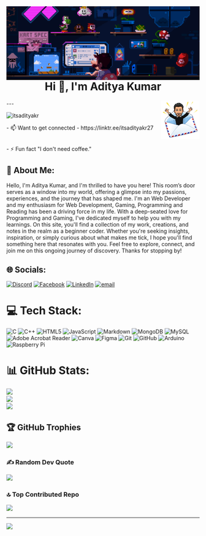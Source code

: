 <img src="resources/gif.gif" align = "left" alt="Mario Coding GIF">
<h1 align="center">Hi 👋, I'm Aditya Kumar</h1>
---
<img src="resources/png1.png" align = "right" alt="Send Mail GIF" width="100">
<p align="left"> <img src="https://komarev.com/ghpvc/?username=itsadityakr&label=Profile%20views&color=0e75b6&style=flat" alt="itsadityakr" /> </p>
- 📫 Want to get connected - https://linktr.ee/itsadityakr27</p>
<br>
    - ⚡ Fun fact "I don't need coffee."

## 💫 About Me:
Hello, I'm Aditya Kumar, and I'm thrilled to have you here! This room’s door serves as a window into my world, offering a glimpse into my passions, experiences, and the journey that has shaped me. I'm an Web Developer and my enthusiasm for Web Development, Gaming, Programming and Reading has been a driving force in my life. With a deep-seated love for Programming and Gaming, I've dedicated myself to help you with my learnings. On this site, you'll find a collection of my work, creations, and notes in the realm as a beginner coder. Whether you're seeking insights, inspiration, or simply curious about what makes me tick, I hope you'll find something here that resonates with you. Feel free to explore, connect, and join me on this ongoing journey of discovery. Thanks for stopping by!


## 🌐 Socials:
[![Discord](https://img.shields.io/badge/Discord-%237289DA.svg?logo=discord&logoColor=white)](https://discord.gg/https://discord.com/invite/uJ9arPB6xH) [![Facebook](https://img.shields.io/badge/Facebook-%231877F2.svg?logo=Facebook&logoColor=white)](https://facebook.com/https://www.facebook.com/therealadityakr) [![LinkedIn](https://img.shields.io/badge/LinkedIn-%230077B5.svg?logo=linkedin&logoColor=white)](https://linkedin.com/in/https://www.linkedin.com/authwall?trk=gf&trkInfo=AQGtFDnt9jGN4gAAAZTE9ynAWAsLaSrZU9NYNYsaL6fmZ8UzbGCxFI9XS4ayRfwq5HNl1jax2wxUWV8zts-av3APSQ0kkp3WX-y8e0jZsBReThx0EZNGO-dzsRSUSVYA3Nyt240=&original_referer=https://linktr.ee/&sessionRedirect=https%3A%2F%2Fwww.linkedin.com%2Fin%2Fitsadityakr%2F) [![email](https://img.shields.io/badge/Email-D14836?logo=gmail&logoColor=white)](mailto:itsadityakr27.services@gmail.com) 

# 💻 Tech Stack:
![C](https://img.shields.io/badge/c-%2300599C.svg?style=for-the-badge&logo=c&logoColor=white) ![C++](https://img.shields.io/badge/c++-%2300599C.svg?style=for-the-badge&logo=c%2B%2B&logoColor=white) ![HTML5](https://img.shields.io/badge/html5-%23E34F26.svg?style=for-the-badge&logo=html5&logoColor=white) ![JavaScript](https://img.shields.io/badge/javascript-%23323330.svg?style=for-the-badge&logo=javascript&logoColor=%23F7DF1E) ![Markdown](https://img.shields.io/badge/markdown-%23000000.svg?style=for-the-badge&logo=markdown&logoColor=white) ![MongoDB](https://img.shields.io/badge/MongoDB-%234ea94b.svg?style=for-the-badge&logo=mongodb&logoColor=white) ![MySQL](https://img.shields.io/badge/mysql-4479A1.svg?style=for-the-badge&logo=mysql&logoColor=white) ![Adobe Acrobat Reader](https://img.shields.io/badge/Adobe%20Acrobat%20Reader-EC1C24.svg?style=for-the-badge&logo=Adobe%20Acrobat%20Reader&logoColor=white) ![Canva](https://img.shields.io/badge/Canva-%2300C4CC.svg?style=for-the-badge&logo=Canva&logoColor=white) ![Figma](https://img.shields.io/badge/figma-%23F24E1E.svg?style=for-the-badge&logo=figma&logoColor=white) ![Git](https://img.shields.io/badge/git-%23F05033.svg?style=for-the-badge&logo=git&logoColor=white) ![GitHub](https://img.shields.io/badge/github-%23121011.svg?style=for-the-badge&logo=github&logoColor=white) ![Arduino](https://img.shields.io/badge/-Arduino-00979D?style=for-the-badge&logo=Arduino&logoColor=white) ![Raspberry Pi](https://img.shields.io/badge/-Raspberry_Pi-C51A4A?style=for-the-badge&logo=Raspberry-Pi)
# 📊 GitHub Stats:
![](https://github-readme-stats.vercel.app/api?username=itsadityakr&theme=codeSTACKr&hide_border=false&include_all_commits=true&count_private=true)<br/>
![](https://github-readme-streak-stats.herokuapp.com/?user=itsadityakr&theme=codeSTACKr&hide_border=false)<br/>
![](https://github-readme-stats.vercel.app/api/top-langs/?username=itsadityakr&theme=codeSTACKr&hide_border=false&include_all_commits=true&count_private=true&layout=compact)

## 🏆 GitHub Trophies
![](https://github-profile-trophy.vercel.app/?username=itsadityakr&theme=holi&no-frame=false&no-bg=false&margin-w=4)

### ✍️ Random Dev Quote
![](https://quotes-github-readme.vercel.app/api?type=vetical&theme=radical)

### 🔝 Top Contributed Repo
![](https://github-contributor-stats.vercel.app/api?username=itsadityakr&limit=5&theme=holi&combine_all_yearly_contributions=true)

---
[![](https://visitcount.itsvg.in/api?id=itsadityakr&icon=6&color=1)](https://visitcount.itsvg.in)

<!-- Proudly created with GPRM ( https://gprm.itsvg.in ) -->